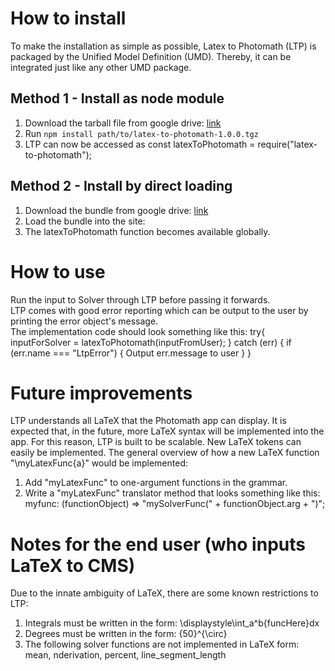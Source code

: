 How to install
=============================
To make the installation as simple as possible, Latex to Photomath (LTP) is packaged
by the Unified Model Definition (UMD). Thereby, it can be integrated just like any other
UMD package.

Method 1 - Install as node module 
----------------------------

1. Download the tarball file from google drive: [link](https://drive.google.com/file/d/1Qe_AOLkT_ZhNX5h2U08eU8OAO-hQiiJw)
2. Run `npm install path/to/latex-to-photomath-1.0.0.tgz`
3. LTP can now be accessed as
        const latexToPhotomath = require("latex-to-photomath");

Method 2 - Install by direct loading
----------------------------

1. Download the bundle from google drive: [link](https://drive.google.com/open?id=1pDHNjFIPn6femwcTkyusV1xoVCZFmHT3)
2. Load the bundle into the site:
        <script src="ltp.js"></script>
3. The latexToPhotomath function becomes available globally.

How to use
==============================
Run the input to Solver through LTP before passing it forwards.  
LTP comes with good error reporting which can be output to the user by printing the error object's message.  
The implementation code should look something like this:
    try{
        inputForSolver = latexToPhotomath(inputFromUser);
    } catch (err) {
        if (err.name === "LtpError")
        {
            Output err.message to user
        }
    }

Future improvements
============================
LTP understands all LaTeX that the Photomath app can display.
It is expected that, in the future, more LaTeX syntax will be implemented into the app.
For this reason, LTP is built to be scalable. New LaTeX tokens can easily be implemented.
The general overview of how a new LaTeX function "\myLatexFunc{a}" would be implemented:

1. Add "myLatexFunc" to one-argument functions in the grammar.
2. Write a "myLatexFunc" translator method that looks something like this:
        myfunc: (functionObject) => "mySolverFunc(" + functionObject.arg + ")";


Notes for the end user (who inputs LaTeX to CMS)
===========================
Due to the innate ambiguity of LaTeX, there are some known restrictions to LTP:

1. Integrals must be written in the form: \displaystyle\int_a^b{funcHere}dx
2. Degrees must be written in the form: {50}^{\circ}
3. The following solver functions are not implemented in LaTeX form: mean, nderivation, percent, line_segment_length